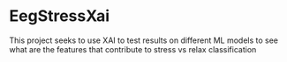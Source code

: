 # EegStressXai
This project seeks to use XAI to test results on different ML models to see what are the features that contribute to stress vs relax classification
